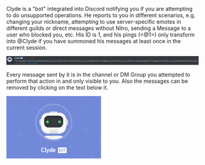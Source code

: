 <!-- TITLE:Clyde -->
<!-- SUBTITLE:The Discord Bot -->

Clyde is a "bot" integrated into Discord notifying you if you are attempting to do unsupported operations. He reports to you in different scenarios, e.g. changing your nickname, attempting to use server-specific emotes in different guilds or direct messages without Nitro, sending a Message to a user who blocked you, etc. His ID is 1, and his pings (<@1>) only transform into @Clyde if you have summoned his messages at least once in the current session.

![Clyde 1](/uploads/clyde/clyde-1.png "Clyde 1")

Every message sent by it is in the channel or DM Group you attempted to perform that action in and only visible to you. Also the messages can be removed by clicking on the text below it. 

![Clyde 2](/uploads/clyde/clyde-2.png "Clyde 2")
